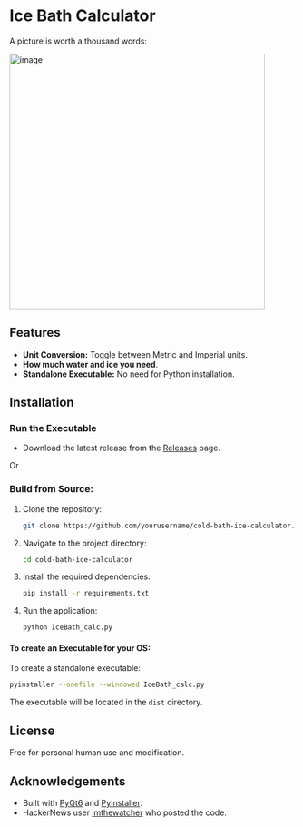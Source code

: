 # Ice Bath Calculator

A picture is worth a thousand words:

<img width="450" alt="image" src="https://github.com/user-attachments/assets/140a9538-80fb-4be8-999d-5d63ac10f7bd">

## Features

- **Unit Conversion:** Toggle between Metric and Imperial units.
- **How much water and ice you need**.
- **Standalone Executable:** No need for Python installation.


## Installation

### Run the Executable

- Download the latest release from the [Releases](https://github.com/yourusername/cold-bath-ice-calculator/releases) page.

Or

### Build from Source:

1. Clone the repository:
   ```bash
   git clone https://github.com/yourusername/cold-bath-ice-calculator.git
   ```
2. Navigate to the project directory:
   ```bash
   cd cold-bath-ice-calculator
   ```
3. Install the required dependencies:
   ```bash
   pip install -r requirements.txt
   ```
4. Run the application:
   ```bash
   python IceBath_calc.py
   ```


#### To create an Executable for your OS:

To create a standalone executable:

```bash
pyinstaller --onefile --windowed IceBath_calc.py
```

The executable will be located in the `dist` directory.

## License

Free for personal human use and modification.

## Acknowledgements

- Built with [PyQt6](https://www.riverbankcomputing.com/software/pyqt/intro) and [PyInstaller](https://www.pyinstaller.org/).
- HackerNews user [imthewatcher](https://news.ycombinator.com/item?id=35875673) who posted the code.

